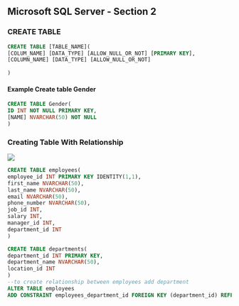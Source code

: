 ## Microsoft SQL Server - Section 2
### CREATE TABLE
```sql
CREATE TABLE [TABLE_NAME](
[COLUM_NAME] [DATA_TYPE] [ALLOW_NULL_OR_NOT] [PRIMARY KEY], 
[COLUMN_NAME] [DATA_TYPE] [ALLOW_NULL_OR_NOT] 
 
)
```
#### Example Create table Gender
```sql
CREATE TABLE Gender(
ID INT NOT NULL PRIMARY KEY,
[NAME] NVARCHAR(50) NOT NULL
)
```
### Creating Table With Relationship 
![](/relation.png)

```sql
CREATE TABLE employees(
employee_id INT PRIMARY KEY IDENTITY(1,1),
first_name NVARCHAR(50),
last_name NVARCHAR(50),
email NVARCHAR(50),
phone_number NVARCHAR(50),
job_id INT,
salary INT,
manager_id INT,
department_id INT
)

CREATE TABLE departments(
department_id INT PRIMARY KEY,
department_name NVARCHAR(50),
location_id INT
)
--to create relationship between employees add department 
ALTER TABLE employees
ADD CONSTRAINT employees_department_id FOREIGN KEY (department_id) REFERENCES departments(department_id)

```


